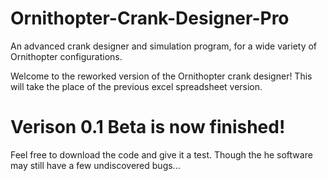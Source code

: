 # Ornithopter-Crank-Designer-Pro
An advanced crank designer and simulation program,  for a wide variety of Ornithopter configurations.

Welcome to the reworked version of the Ornithopter crank designer! This will take the place of the previous excel spreadsheet version.

# Verison 0.1 Beta is now finished!
Feel free to download the code and give it a test. Though the he software may still have a few undiscovered bugs...
